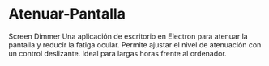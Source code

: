 # Atenuar-Pantalla
Screen Dimmer Una aplicación de escritorio en Electron para atenuar la pantalla y reducir la fatiga ocular. 
Permite ajustar el nivel de atenuación con un control deslizante. Ideal para largas horas frente al ordenador.
